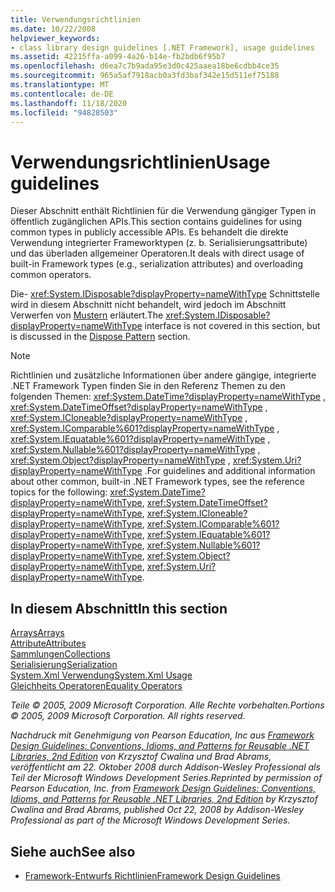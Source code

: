 ```yaml
---
title: Verwendungsrichtlinien
ms.date: 10/22/2008
helpviewer_keywords:
- class library design guidelines [.NET Framework], usage guidelines
ms.assetid: 42215ffa-a099-4a26-b14e-fb2bdb6f95b7
ms.openlocfilehash: d6ea7c7b9ada95e3d0c425aaea18be6cdbb4ce35
ms.sourcegitcommit: 965a5af7918acb0a3fd3baf342e15d511ef75188
ms.translationtype: MT
ms.contentlocale: de-DE
ms.lasthandoff: 11/18/2020
ms.locfileid: "94828503"
---
```

# <a name="usage-guidelines"></a><span data-ttu-id="d8b64-102">Verwendungsrichtlinien</span><span class="sxs-lookup"><span data-stu-id="d8b64-102">Usage guidelines</span></span>

<span data-ttu-id="d8b64-103">Dieser Abschnitt enthält Richtlinien für die Verwendung gängiger Typen in öffentlich zugänglichen APIs.</span><span class="sxs-lookup"><span data-stu-id="d8b64-103">This section contains guidelines for using common types in publicly accessible APIs.</span></span> <span data-ttu-id="d8b64-104">Es behandelt die direkte Verwendung integrierter Frameworktypen (z. b. Serialisierungsattribute) und das überladen allgemeiner Operatoren.</span><span class="sxs-lookup"><span data-stu-id="d8b64-104">It deals with direct usage of built-in Framework types (e.g., serialization attributes) and overloading common operators.</span></span>
  
<span data-ttu-id="d8b64-105">Die- <xref:System.IDisposable?displayProperty=nameWithType> Schnittstelle wird in diesem Abschnitt nicht behandelt, wird jedoch im Abschnitt Verwerfen von [Mustern](../garbage-collection/implementing-dispose.md) erläutert.</span><span class="sxs-lookup"><span data-stu-id="d8b64-105">The <xref:System.IDisposable?displayProperty=nameWithType> interface is not covered in this section, but is discussed in the [Dispose Pattern](../garbage-collection/implementing-dispose.md) section.</span></span>

> [!NOTE]
> <span data-ttu-id="d8b64-106">Richtlinien und zusätzliche Informationen über andere gängige, integrierte .NET Framework Typen finden Sie in den Referenz Themen zu den folgenden Themen: <xref:System.DateTime?displayProperty=nameWithType> , <xref:System.DateTimeOffset?displayProperty=nameWithType> , <xref:System.ICloneable?displayProperty=nameWithType> , <xref:System.IComparable%601?displayProperty=nameWithType> , <xref:System.IEquatable%601?displayProperty=nameWithType> , <xref:System.Nullable%601?displayProperty=nameWithType> , <xref:System.Object?displayProperty=nameWithType> , <xref:System.Uri?displayProperty=nameWithType> .</span><span class="sxs-lookup"><span data-stu-id="d8b64-106">For guidelines and additional information about other common, built-in .NET Framework types, see the reference topics for the following: <xref:System.DateTime?displayProperty=nameWithType>, <xref:System.DateTimeOffset?displayProperty=nameWithType>, <xref:System.ICloneable?displayProperty=nameWithType>, <xref:System.IComparable%601?displayProperty=nameWithType>, <xref:System.IEquatable%601?displayProperty=nameWithType>, <xref:System.Nullable%601?displayProperty=nameWithType>, <xref:System.Object?displayProperty=nameWithType>, <xref:System.Uri?displayProperty=nameWithType>.</span></span>

## <a name="in-this-section"></a><span data-ttu-id="d8b64-107">In diesem Abschnitt</span><span class="sxs-lookup"><span data-stu-id="d8b64-107">In this section</span></span>

[<span data-ttu-id="d8b64-108">Arrays</span><span class="sxs-lookup"><span data-stu-id="d8b64-108">Arrays</span></span>](arrays.md)  
[<span data-ttu-id="d8b64-109">Attribute</span><span class="sxs-lookup"><span data-stu-id="d8b64-109">Attributes</span></span>](attributes.md)  
[<span data-ttu-id="d8b64-110">Sammlungen</span><span class="sxs-lookup"><span data-stu-id="d8b64-110">Collections</span></span>](guidelines-for-collections.md)  
[<span data-ttu-id="d8b64-111">Serialisierung</span><span class="sxs-lookup"><span data-stu-id="d8b64-111">Serialization</span></span>](serialization.md)  
[<span data-ttu-id="d8b64-112">System.Xml Verwendung</span><span class="sxs-lookup"><span data-stu-id="d8b64-112">System.Xml Usage</span></span>](system-xml-usage.md)  
[<span data-ttu-id="d8b64-113">Gleichheits Operatoren</span><span class="sxs-lookup"><span data-stu-id="d8b64-113">Equality Operators</span></span>](equality-operators.md)  

<span data-ttu-id="d8b64-114">*Teile © 2005, 2009 Microsoft Corporation. Alle Rechte vorbehalten.*</span><span class="sxs-lookup"><span data-stu-id="d8b64-114">*Portions © 2005, 2009 Microsoft Corporation. All rights reserved.*</span></span>

<span data-ttu-id="d8b64-115">*Nachdruck mit Genehmigung von Pearson Education, Inc aus [Framework Design Guidelines: Conventions, Idioms, and Patterns for Reusable .NET Libraries, 2nd Edition](https://www.informit.com/store/framework-design-guidelines-conventions-idioms-and-9780321545619) von Krzysztof Cwalina und Brad Abrams, veröffentlicht am 22. Oktober 2008 durch Addison-Wesley Professional als Teil der Microsoft Windows Development Series.*</span><span class="sxs-lookup"><span data-stu-id="d8b64-115">*Reprinted by permission of Pearson Education, Inc. from [Framework Design Guidelines: Conventions, Idioms, and Patterns for Reusable .NET Libraries, 2nd Edition](https://www.informit.com/store/framework-design-guidelines-conventions-idioms-and-9780321545619) by Krzysztof Cwalina and Brad Abrams, published Oct 22, 2008 by Addison-Wesley Professional as part of the Microsoft Windows Development Series.*</span></span>
  
## <a name="see-also"></a><span data-ttu-id="d8b64-116">Siehe auch</span><span class="sxs-lookup"><span data-stu-id="d8b64-116">See also</span></span>

- [<span data-ttu-id="d8b64-117">Framework-Entwurfs Richtlinien</span><span class="sxs-lookup"><span data-stu-id="d8b64-117">Framework Design Guidelines</span></span>](index.md)
